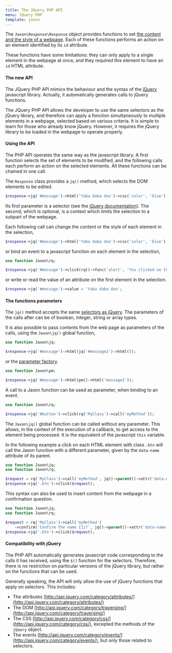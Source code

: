 ```yaml
---
title: The JQuery PHP API
menu: JQuery PHP
template: jaxon
---
```


The `Jaxon\Response\Response` object provides functions to set [the content and the style of a webpage](../features).
Each of these functions performs an action on an element identified by its `id` attribute.

These functions have some limitations: they can only apply to a single element in the webpage at once, and they required this element to have an `id` HTML attribute.

#### The new API

The JQuery PHP API mimics the behaviour and the syntax of the [jQuery](https://www.jquery.com) javascript library.
Actually, it automatically generates calls to jQuery functions.

The JQuery PHP API allows the developer to use the same selectors as the jQuery library, and therefore can apply a fonction simultaneously to multiple elements in a webpage, selected based on various criteria.
It is simple to learn for those who already know jQuery. However, it requires the jQuery library to be loaded in the webpage to operate properly.

#### Using the API

The PHP API operates the same way as the javascript library.
A first function selects the set of elements to be modified, and the following calls each perform an action on the selected elements.
All these functions can be chained in one call.

The `Response` class provides a `jq()` method, which selects the DOM elements to be edited.

```php
$response->jq('#message')->html('Yaba daba doo')->css('color', 'blue');
```

Its first parameter is a selector (see the [jQuery documentation](http://api.jquery.com/jQuery/)).
The second, which is optional, is a context which limits the selection to a subpart of the webpage.

Each following call can change the content or the style of each element in the selection,

```php
$response->jq('#message')->html('Yaba daba doo')->css('color', 'blue');
```

or bind an event to a javascript function on each element in the selection,

```php
use function Jaxon\rq;

$response->jq('#message')->click(rq()->func('alert', 'You clicked on the message'));
```

or write or read the value of an attribute on the first element in the selection.

```php
$response->jq('#message')->value = 'Yaba daba doo';
```

#### The functions parameters

The `jq()` method accepts the same [selectors as jQuery](http://api.jquery.com/category/selectors/).
The parameters of the calls after can be of boolean, integer, string or array types.

It is also possible to pass contents from the web page as parameters of the calls, using the `Jaxon\jq()` global function,

```php
use function Jaxon\jq;

$response->jq('#message')->html(jq('#message2')->html());
```

or the [parameter factory](../requests/factory.html).

```php
use function Jaxon\pm;

$response->jq('#message')->html(pm()->html('message2'));
```

A call to a Jaxon function can be used as parameter, when binding to an event.

```php
use function Jaxon\rq;

$response->jq('#button')->click(rq('MyClass')->call('myMethod'));
```

The `Jaxon\jq()` global function can be called without any parameter.
This allows, in the context of the execution of a callback, to get access to the element being processed. It is the equivalent of the javascript `this` variable.

In the following example a click on each HTML element with class `.btn` will call the Jaxon function with a different parameter, given by the `data-name` attribute of its parent.

```php
use function Jaxon\jq;
use function Jaxon\rq;

$request = rq('MyClass')->call('myMethod', jq()->parent()->attr('data-name'));
$response->jq('.btn')->click($request);
```

This syntax can also be used to insert content from the webpage in a confirmation question.

```php
use function Jaxon\jq;
use function Jaxon\rq;

$request = rq('MyClass')->call('myMethod')
    ->confirm('Confirm the name {1}?', jq()->parent()->attr('data-name'));
$response->jq('.btn')->click($request);
```

#### Compatibility with jQuery

The PHP API automatically generates javascript code corresponding to the calls it has received, using the `$()` function for the selectors.
Therefore, there is no restriction on particular versions of the jQuery library, but rather on the functions that can be used.

Generally speaking, the API will only allow the use of jQuery functions that apply on selectors.
This includes:

- The attributes [http://api.jquery.com/category/attributes/](http://api.jquery.com/category/attributes/)
- The DOM [http://api.jquery.com/category/traversing/](http://api.jquery.com/category/traversing/)
- The CSS [http://api.jquery.com/category/css/](http://api.jquery.com/category/css/), excepted the methods of the `jQuery` object.
- The events [http://api.jquery.com/category/events/](http://api.jquery.com/category/events/), but only those related to selectors.

